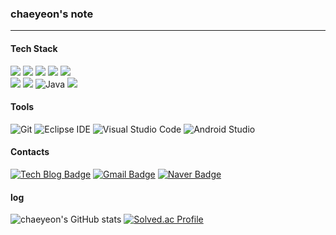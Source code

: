 ### chaeyeon's note
___

#### Tech Stack

<img src="https://img.shields.io/badge/HTML5-E34F26?style=for-the-badge&logo=HTML5&logoColor=white"> </img>
<img src="https://img.shields.io/badge/CSS3-1572B6?style=for-the-badge&logo=CSS3&logoColor=white"> </img>
<img src="https://img.shields.io/badge/javascript-F7DF1E?style=for-the-badge&logo=JavaScript&logoColor=white"> </img>
<img src="https://img.shields.io/badge/React-61DAFB?style=for-the-badge&logo=React&logoColor=white"> </img>
<img src="https://img.shields.io/badge/React_Native-61DAFB?style=for-the-badge&logo=React&logoColor=white"/>
<br/>
<img src="https://img.shields.io/badge/C-A8B9CC?style=for-the-badge&logo=C&logoColor=white"> </img>
<img src="https://img.shields.io/badge/C++-00599C?style=for-the-badge&logo=C++&logoColor=white"> </img>
![Java](https://img.shields.io/badge/Java-007396.svg?&style=for-the-badge&logo=Java&logoColor=white)
<img src="https://img.shields.io/badge/MYSQL-4479A1?style=for-the-badge&logo=MySQL&logoColor=white"> </img>

#### Tools
![Git](https://img.shields.io/badge/Git-F05032.svg?&style=for-the-badge&logo=Git&logoColor=white)
![Eclipse IDE](https://img.shields.io/badge/Eclipse%20IDE-2C2255.svg?&style=for-the-badge&logo=Eclipse%20IDE&logoColor=white)
![Visual Studio Code](https://img.shields.io/badge/Visual%20Studio%20Code-007ACC.svg?&style=for-the-badge&logo=Visual%20Studio%20Code&logoColor=white)
![Android Studio](https://img.shields.io/badge/Android%20Studio-3DDC84.svg?&style=for-the-badge&logo=Android%20Studio&logoColor=white)

#### Contacts
[![Tech Blog Badge](http://img.shields.io/badge/-Tech%20blog-black?style=flat-square&logo=github&link=https://12yeonii.tistory.com/)](https://12yeonii.tistory.com/)
[![Gmail Badge](https://img.shields.io/badge/Gmail-d14836?style=flat-square&logo=Gmail&logoColor=white&link=mailto:dkscodus1204@ewhain.net)](mailto:dkscodus1204@ewhain.net)
[![Naver Badge](https://img.shields.io/badge/Naver-03C75A?style=flat-square&logo=Naver&logoColor=white&link=mailto:dkscodus1204@naver.com)](mailto:dkscodus1204@naver.com)


#### log
![chaeyeon's GitHub stats](https://github-readme-stats.vercel.app/api?username=chaeyeonan&show_icons=true&theme=radical)
[![Solved.ac Profile](http://mazassumnida.wtf/api/v2/generate_badge?boj=dkscodus12)](https://solved.ac/dkscodus12/)
